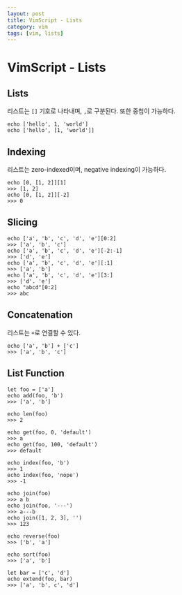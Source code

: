 ```yaml
---
layout: post
title: VimScript - Lists
category: vim
tags: [vim, lists]
---
```


# VimScript - Lists

## Lists

리스트는 `[]` 기호로 나타내며, `,`로 구분된다. 또한 중첩이 가능하다.

```vim
echo ['hello', 1, 'world']
echo ['hello', [1, 'world']]
```

## Indexing

리스트는 zero-indexed이며, negative indexing이 가능하다.

```vim
echo [0, [1, 2]][1]
>>> [1, 2]
echo [0, [1, 2]][-2]
>>> 0
```

## Slicing

```vim
echo ['a', 'b', 'c', 'd', 'e'][0:2]
>>> ['a', 'b', 'c']
echo ['a', 'b', 'c', 'd', 'e'][-2:-1]
>>> ['d', 'e']
echo ['a', 'b', 'c', 'd', 'e'][:1]
>>> ['a', 'b']
echo ['a', 'b', 'c', 'd', 'e'][3:]
>>> ['d'. 'e']
echo "abcd"[0:2]
>>> abc
```

## Concatenation

리스트는 `+`로 연결할 수 있다.

```vim
echo ['a', 'b'] + ['c']
>>> ['a', 'b', 'c']
```

## List Function

```
let foo = ['a']
echo add(foo, 'b')
>>> ['a', 'b']

echo len(foo)
>>> 2

echo get(foo, 0, 'default')
>>> a
echo get(foo, 100, 'default')
>>> default

echo index(foo, 'b')
>>> 1
echo index(foo, 'nope')
>>> -1

echo join(foo)
>>> a b
echo join(foo, '---')
>>> a---b
echo join([1, 2, 3], '')
>>> 123

echo reverse(foo)
>>> ['b', 'a']

echo sort(foo)
>>> ['a', 'b']

let bar = ['c', 'd']
echo extend(foo, bar)
>>> ['a', 'b', c', 'd']
```

